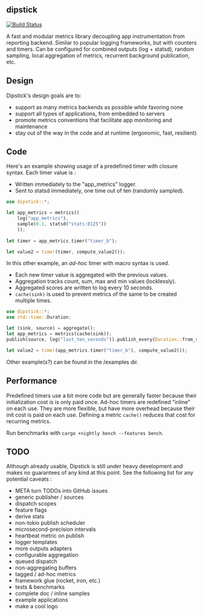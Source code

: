 dipstick
--------

[![Build Status](https://travis-ci.org/fralalonde/dipstick.svg?branch=master)](https://travis-ci.org/fralalonde/dipstick)

A fast and modular metrics library decoupling app instrumentation from reporting backend.
Similar to popular logging frameworks, but with counters and timers.
Can be configured for combined outputs (log + statsd), random sampling, local aggregation of metrics, recurrent background publication, etc.

## Design
Dipstick's design goals are to:
- support as many metrics backends as possible while favoring none
- support all types of applications, from embedded to servers
- promote metrics conventions that facilitate app monitoring and maintenance
- stay out of the way in the code and at runtime (ergonomic, fast, resilient)

## Code
Here's an example showing usage of a predefined timer with closure syntax. 
Each timer value is :
- Written immediately to the "app_metrics" logger.
- Sent to statsd immediately, one time out of ten (randomly sampled). 
```rust
use dipstick::*;

let app_metrics = metrics((
    log("app_metrics"),
    sample(0.1, statsd("stats:8125"))
    ));
    
let timer = app_metrics.timer("timer_b");

let value2 = time!(timer, compute_value2());
```

In this other example, an _ad-hoc_ timer with macro syntax is used.
- Each new timer value is aggregated with the previous values.
- Aggregation tracks count, sum, max and min values (locklessly).
- Aggregated scores are written to log every 10 seconds.  
- `cache(sink)` is used to prevent metrics of the same to be created multiple times.  
```rust
use dipstick::*;
use std::time::Duration;

let (sink, source) = aggregate();
let app_metrics = metrics(cache(sink));
publish(source, log("last_ten_seconds")).publish_every(Duration::from_secs(10));

let value2 = time!(app_metrics.timer("timer_b"), compute_value2());
```

Other example(s?) can be found in the /examples dir.

## Performance
Predefined timers use a bit more code but are generally faster because their
initialization cost is is only paid once.
Ad-hoc timers are redefined "inline" on each use. They are more flexible, but have more overhead because their init cost is paid on each use. 
Defining a metric `cache()` reduces that cost for recurring metrics.    

Run benchmarks with `cargo +nightly bench --features bench`.

## TODO 
Although already usable, Dipstick is still under heavy development and makes no guarantees 
of any kind at this point. See the following list for any potential caveats :
- META turn TODOs into GitHub issues
- generic publisher / sources
- dispatch scopes
- feature flags
- derive stats
- non-tokio publish scheduler
- microsecond-precision intervals
- heartbeat metric on publish
- logger templates
- more outputs adapters
- configurable aggregation
- queued dispatch
- non-aggregating buffers
- tagged / ad-hoc metrics
- framework glue (rocket, iron, etc.)
- tests & benchmarks
- complete doc / inline samples
- example applications
- make a cool logo 
